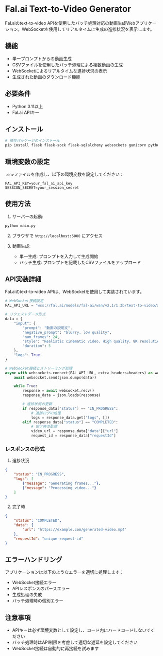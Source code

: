 # Fal.ai Text-to-Video Generator

Fal.aiのtext-to-video APIを使用したバッチ処理対応の動画生成Webアプリケーション。WebSocketを使用してリアルタイムに生成の進捗状況を表示します。

## 機能

- 単一プロンプトからの動画生成
- CSVファイルを使用したバッチ処理による複数動画の生成
- WebSocketによるリアルタイムな進捗状況の表示
- 生成された動画のダウンロード機能

## 必要条件

- Python 3.11以上
- Fal.ai APIキー

## インストール

```bash
# 依存パッケージのインストール
pip install flask flask-sock flask-sqlalchemy websockets gunicorn python-dotenv
```

## 環境変数の設定

`.env`ファイルを作成し、以下の環境変数を設定してください：

```env
FAL_API_KEY=your_fal_ai_api_key
SESSION_SECRET=your_session_secret
```

## 使用方法

1. サーバーの起動:
```bash
python main.py
```

2. ブラウザで `http://localhost:5000` にアクセス

3. 動画生成:
   - 単一生成: プロンプトを入力して生成開始
   - バッチ生成: プロンプトを記載したCSVファイルをアップロード

## API実装詳細

Fal.aiのtext-to-video APIは、WebSocketを使用して実装されています。

```python
# WebSocket接続設定
FAL_API_URL = "wss://fal.ai/models/fal-ai/wan/v2.1/1.3b/text-to-video/api"

# リクエストデータ形式
data = {
    "input": {
        "prompt": "動画の説明文",
        "negative_prompt": "blurry, low quality",
        "num_frames": 24,
        "style": "Realistic cinematic video. High quality, 8K resolution.",
        "duration": 5
    },
    "logs": True
}

# WebSocket接続とストリーミング処理
async with websockets.connect(FAL_API_URL, extra_headers=headers) as websocket:
    await websocket.send(json.dumps(data))

    while True:
        response = await websocket.recv()
        response_data = json.loads(response)

        # 進捗状況の更新
        if response_data["status"] == "IN_PROGRESS":
            # 進捗ログの処理
            logs = response_data.get("logs", [])
        elif response_data["status"] == "COMPLETED":
            # 完了時の処理
            video_url = response_data["data"]["url"]
            request_id = response_data["requestId"]
```

### レスポンスの形式

1. 進捗状況
```json
{
    "status": "IN_PROGRESS",
    "logs": [
        {"message": "Generating frames..."},
        {"message": "Processing video..."}
    ]
}
```

2. 完了時
```json
{
    "status": "COMPLETED",
    "data": {
        "url": "https://example.com/generated-video.mp4"
    },
    "requestId": "unique-request-id"
}
```

## エラーハンドリング

アプリケーションは以下のようなエラーを適切に処理します：

- WebSocket接続エラー
- APIレスポンスのパースエラー
- 生成処理の失敗
- バッチ処理時の個別エラー

## 注意事項

- APIキーは必ず環境変数として設定し、コード内にハードコードしないでください
- バッチ処理時はAPI制限を考慮して適切な遅延を設定してください
- WebSocket接続は自動的に再接続を試みます